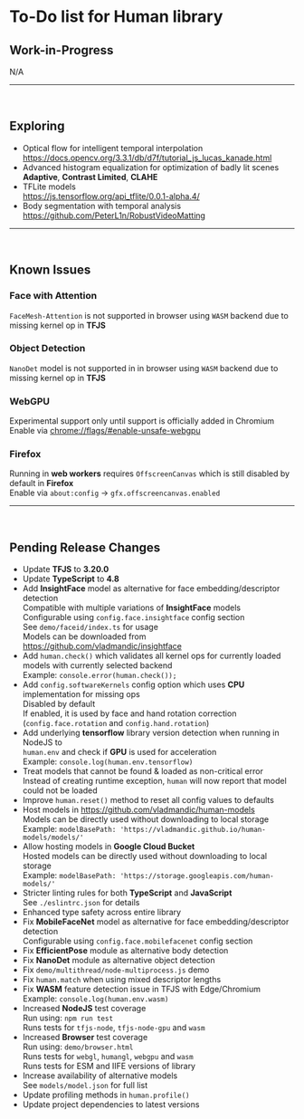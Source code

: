 # To-Do list for Human library

## Work-in-Progress

N/A

<hr><br>

## Exploring

- Optical flow for intelligent temporal interpolation  
  <https://docs.opencv.org/3.3.1/db/d7f/tutorial_js_lucas_kanade.html>
- Advanced histogram equalization for optimization of badly lit scenes  
  **Adaptive**, **Contrast Limited**, **CLAHE**
- TFLite models  
  <https://js.tensorflow.org/api_tflite/0.0.1-alpha.4/>
- Body segmentation with temporal analysis  
  <https://github.com/PeterL1n/RobustVideoMatting>

<hr><br>

## Known Issues

### Face with Attention

`FaceMesh-Attention` is not supported in browser using `WASM` backend due to missing kernel op in **TFJS**  

### Object Detection

`NanoDet` model is not supported in in browser using `WASM` backend due to missing kernel op in **TFJS**  

### WebGPU

Experimental support only until support is officially added in Chromium  
Enable via <chrome://flags/#enable-unsafe-webgpu>

### Firefox

Running in **web workers** requires `OffscreenCanvas` which is still disabled by default in **Firefox**  
Enable via `about:config` -> `gfx.offscreencanvas.enabled`

<hr><br>

## Pending Release Changes

- Update **TFJS** to **3.20.0**
- Update **TypeScript** to **4.8**
- Add **InsightFace** model as alternative for face embedding/descriptor detection  
  Compatible with multiple variations of **InsightFace** models  
  Configurable using `config.face.insightface` config section  
  See `demo/faceid/index.ts` for usage  
  Models can be downloaded from <https://github.com/vladmandic/insightface>  
- Add `human.check()` which validates all kernel ops for currently loaded models with currently selected backend  
  Example: `console.error(human.check());`  
- Add `config.softwareKernels` config option which uses **CPU** implementation for missing ops  
  Disabled by default  
  If enabled, it is used by face and hand rotation correction (`config.face.rotation` and `config.hand.rotation`)  
- Add underlying **tensorflow** library version detection when running in NodeJS to  
  `human.env` and check if **GPU** is used for acceleration  
  Example: `console.log(human.env.tensorflow)`  
- Treat models that cannot be found & loaded as non-critical error  
  Instead of creating runtime exception, `human` will now report that model could not be loaded  
- Improve `human.reset()` method to reset all config values to defaults
- Host models in <https://github.com/vladmandic/human-models>  
  Models can be directly used without downloading to local storage  
  Example: `modelBasePath: 'https://vladmandic.github.io/human-models/models/'`  
- Allow hosting models in **Google Cloud Bucket**  
  Hosted models can be directly used without downloading to local storage  
  Example: `modelBasePath: 'https://storage.googleapis.com/human-models/'`  
- Stricter linting rules for both **TypeScript** and **JavaScript**  
  See `./eslintrc.json` for details  
- Enhanced type safety across entire library  
- Fix **MobileFaceNet** model as alternative for face embedding/descriptor detection  
  Configurable using `config.face.mobilefacenet` config section  
- Fix **EfficientPose** module as alternative body detection  
- Fix **NanoDet** module as alternative object detection  
- Fix `demo/multithread/node-multiprocess.js` demo  
- Fix `human.match` when using mixed descriptor lengths  
- Fix **WASM** feature detection issue in TFJS with Edge/Chromium  
  Example: `console.log(human.env.wasm)`  
- Increased **NodeJS** test coverage  
  Run using: `npm run test`  
  Runs tests for `tfjs-node`, `tfjs-node-gpu` and `wasm`  
- Increased **Browser** test coverage  
  Run using: `demo/browser.html`  
  Runs tests for `webgl`, `humangl`, `webgpu` and `wasm`  
  Runs tests for ESM and IIFE versions of library  
- Increase availability of alternative models  
  See `models/model.json` for full list  
- Update profiling methods in `human.profile()`  
- Update project dependencies to latest versions  
